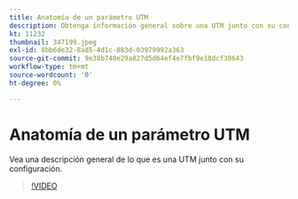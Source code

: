 ```yaml
---
title: Anatomía de un parámetro UTM
description: Obtenga información general sobre una UTM junto con su configuración. Deben tener entre 60 y 160 caracteres.
kt: 11232
thumbnail: 347199.jpeg
exl-id: 8bb6de32-8ad5-4d1c-883d-03979992a363
source-git-commit: 9e38b740e29a827d5d64ef4e7fbf9e18dcf30643
workflow-type: tm+mt
source-wordcount: '0'
ht-degree: 0%

---
```


# Anatomía de un parámetro UTM

Vea una descripción general de lo que es una UTM junto con su configuración.

>[!VIDEO](https://video.tv.adobe.com/v/347199/?quality=12&learn=on)
